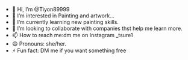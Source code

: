 - 👋 Hi, I’m @Tiyon89999
- 👀 I’m interested in Painting and artwork...
- 🌱 I’m currently learning new painting skills.
- 💞️ I’m looking to collaborate with companies thst help me learn more.
- 📫 How to reach me:dm me on Instagram _tsure1
- 😄 Pronouns: she/her.
- ⚡ Fun fact: DM me if you want something free

<!---
Tiyon89999/Tiyon89999 is a ✨ special ✨ repository because its `README.md` (this file) appears on your GitHub profile.
You can click the Preview link to take a look at your changes.
--->

